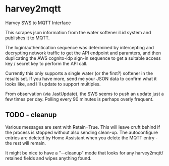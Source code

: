 # harvey2mqtt

Harvey SWS to MQTT Interface

This scrapes json information from the water softener iLid system and publishes it to MQTT.

The login/authentication sequence was determined by intercepting and decrypting network traffic to get the API endpoint and paramters, and then
duplicating the AWS cognito-idp sign-in sequence to get a suitable access key / secret key to perform the API call.

Currently this only supports a single water (or the first?) softener in the results set.  If you have more, send me your JSON data to confirm
what it looks like, and I'll update to support multiples.


From observation (via .lastUpdate), the SWS seems to push an update just a few times per day.  Polling every 90 minutes is perhaps overly frequent.


## TODO - cleanup

Various messages are sent with Retain=True.  This will leave cruft behind if the process is stopped without also sending clean-up.  The
autoconfigure entries are deleted by Home Assistant when you delete the MQTT entry - the rest will remain.

It might be nice to have a "--cleanup" mode that looks for any harvey2mqtt/ retained fields and wipes anything found.


